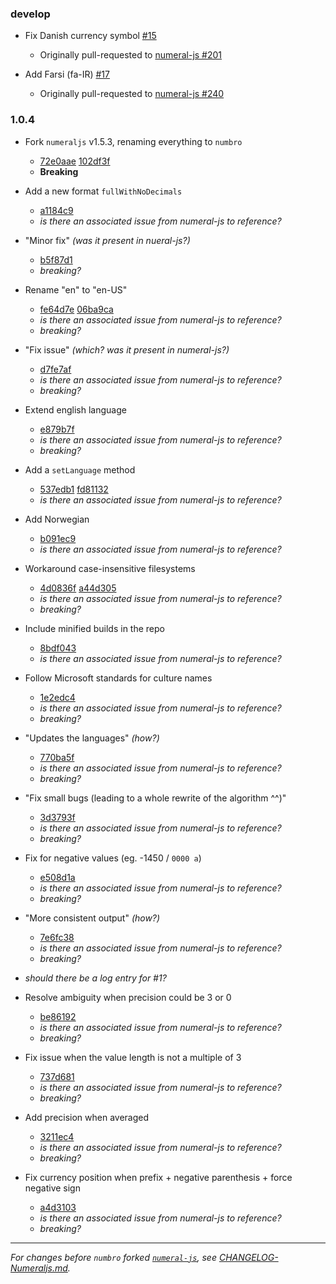 ### develop

 * Fix Danish currency symbol [#15](https://github.com/foretagsplatsen/numbro/pull/15)
    * Originally pull-requested to [numeral-js #201](https://github.com/adamwdraper/Numeral-js/pull/201)

 * Add Farsi (fa-IR) [#17](https://github.com/foretagsplatsen/numbro/pull/17)
    * Originally pull-requested to [numeral-js #240](https://github.com/adamwdraper/Numeral-js/pull/240)


### 1.0.4

 * Fork `numeraljs` v1.5.3, renaming everything to `numbro`
    * [72e0aae](https://github.com/foretagsplatsen/numbro/commit/72e0aaefd867bf14f495658c07a5c8af506d9552) [102df3f](https://github.com/foretagsplatsen/numbro/commit/102df3f9b11df76e5cc9c931e77254590f9afed2)
    * **Breaking**

 * Add a new format `fullWithNoDecimals`
    * [a1184c9](https://github.com/foretagsplatsen/numbro/commit/a1184c922539bfa6471037b255212b3fcef1aa4b)
    * _is there an associated issue from numeral-js to reference?_

 * "Minor fix" _(was it present in nueral-js?)_
    * [b5f87d1](https://github.com/foretagsplatsen/numbro/commit/b5f87d1d248d8956d31a64c6290727d46997f2f8)
    * _breaking?_

 * Rename "en" to "en-US"
    * [fe64d7e](https://github.com/foretagsplatsen/numbro/commit/fe64d7eb2888a5e12ad80b7c42d9ded8530b08fb) [06ba9ca](https://github.com/foretagsplatsen/numbro/commit/06ba9cad49cb0df3a3aee9c7d8e9bef8510a289e)
    * _is there an associated issue from numeral-js to reference?_
    * _breaking?_

 * "Fix issue" _(which? was it present in numeral-js?)_
    * [d7fe7af](https://github.com/foretagsplatsen/numbro/commit/d7fe7af545f6af9197ff8c6a7b53e7bef1f1962f)
    * _is there an associated issue from numeral-js to reference?_
    * _breaking?_

 * Extend english language
    * [e879b7f](https://github.com/foretagsplatsen/numbro/commit/e879b7f62b55e88c061e780db3b7bcfe97737af6)
    * _is there an associated issue from numeral-js to reference?_
    * _breaking?_

 * Add a `setLanguage` method
    * [537edb1](https://github.com/foretagsplatsen/numbro/commit/537edb179904cebefeecbebd4b43199d568b0708) [fd81132](https://github.com/foretagsplatsen/numbro/commit/fd8113264519475185e0ee7df444598c6ff0ffd2)
    * _is there an associated issue from numeral-js to reference?_

 * Add Norwegian
    * [b091ec9](https://github.com/foretagsplatsen/numbro/commit/b091ec98631077e001bec64c7f60030e1941b860)
    * _is there an associated issue from numeral-js to reference?_

 * Workaround case-insensitive filesystems
    * [4d0836f](https://github.com/foretagsplatsen/numbro/commit/4d0836f8d0781c5a5b7fa459aa0549e39f7146e2) [a44d305](https://github.com/foretagsplatsen/numbro/commit/a44d305cc7a2d700fb22127bdb98bef11eeb843c)
    * _is there an associated issue from numeral-js to reference?_
    * _breaking?_

 * Include minified builds in the repo
    * [8bdf043](https://github.com/foretagsplatsen/numbro/commit/8bdf0434a3a33f39d0a41c30feb6f0689f0a22da)
    * _is there an associated issue from numeral-js to reference?_

 * Follow Microsoft standards for culture names
    * [1e2edc4](https://github.com/foretagsplatsen/numbro/commit/1e2edc45b0558595853b2582e2c8fad46a1fb0a6)
    * _is there an associated issue from numeral-js to reference?_
    * _breaking?_

 * "Updates the languages" _(how?)_
    * [770ba5f](https://github.com/foretagsplatsen/numbro/commit/770ba5f0ff2acf75ecf078ac2159c48b4d90ab64)
    * _is there an associated issue from numeral-js to reference?_
    * _breaking?_

 * "Fix small bugs (leading to a whole rewrite of the algorithm ^^)"
    * [3d3793f](https://github.com/foretagsplatsen/numbro/commit/3d3793f94da6c5834b1699c22abe5c5aa3560ee2)
    * _is there an associated issue from numeral-js to reference?_
    * _breaking?_

 * Fix for negative values (eg. -1450 / `0000 a`)
    * [e508d1a](https://github.com/foretagsplatsen/numbro/commit/e508d1afe441982f43726c675bcae07f9ec6258b)
    * _is there an associated issue from numeral-js to reference?_
    * _breaking?_

 * "More consistent output" _(how?)_
    * [7e6fc38](https://github.com/foretagsplatsen/numbro/commit/7e6fc380e8c1d3a58ca2db50ea40759d26e2d08e)
    * _is there an associated issue from numeral-js to reference?_
    * _breaking?_

 * _should there be a log entry for #1?_

 * Resolve ambiguity when precision could be 3 or 0
    * [be86192](https://github.com/foretagsplatsen/numbro/commit/be86192f8d3b3ea8067af476806e55a6e536c270)
    * _is there an associated issue from numeral-js to reference?_
    * _breaking?_

 * Fix issue when the value length is not a multiple of 3
    * [737d681](https://github.com/foretagsplatsen/numbro/commit/737d68130d8f390af046111ba6073803a2c3b680)
    * _is there an associated issue from numeral-js to reference?_
    * _breaking?_

 * Add precision when averaged
    * [3211ec4](https://github.com/foretagsplatsen/numbro/commit/3211ec4e5ab74072964821a6e6525ccc761a1fa0)
    * _is there an associated issue from numeral-js to reference?_
    * _breaking?_

 * Fix currency position when prefix + negative parenthesis + force negative sign
    * [a4d3103](https://github.com/foretagsplatsen/numbro/commit/a4d3103eb6a1b40bafe7b8ecfd2e663d229e9a27)
    * _is there an associated issue from numeral-js to reference?_
    * _breaking?_

----

_For changes before `numbro` forked [`numeral-js`](https://github.com/adamwdraper/Numeral-js), see [CHANGELOG-Numeraljs.md](CHANGELOG-Numeraljs.md)._

